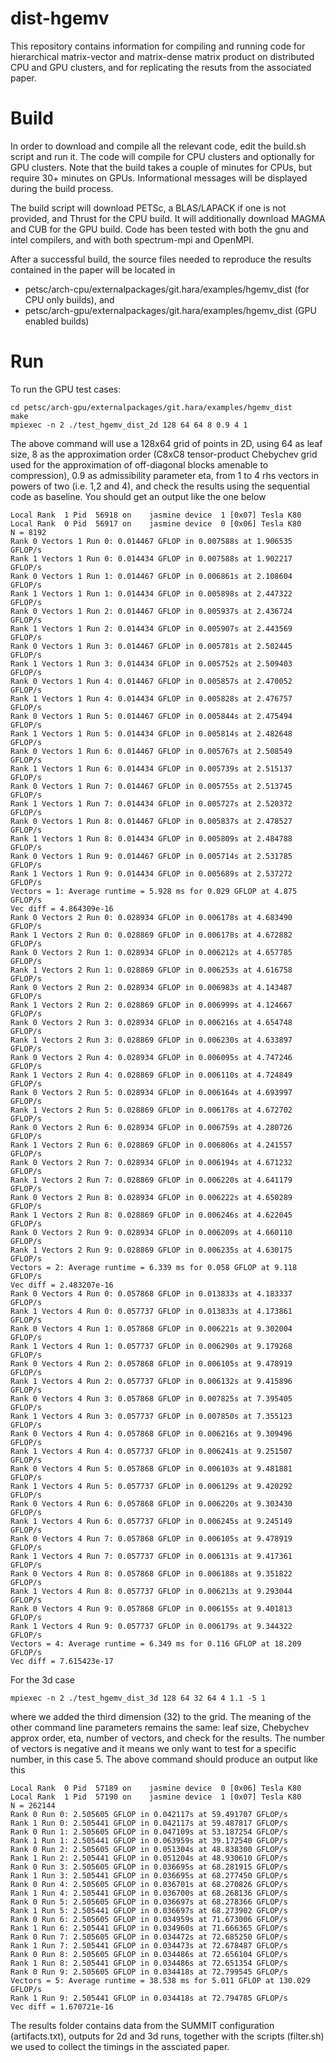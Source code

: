 # dist-hgemv

This repository contains information for compiling and running code for hierarchical matrix-vector and matrix-dense matrix product on distributed CPU and GPU clusters, and for replicating the resuts from the associated paper.  

# Build

In order to download and compile all the relevant code, edit the build.sh script and run it. The code will compile for CPU clusters and optionally for GPU clusters. Note that the build takes a couple of minutes for CPUs, but require 30+ minutes on GPUs. Informational messages will be displayed during the build process.

The build script will download PETSc, a BLAS/LAPACK if one is not provided, and Thrust for the CPU build. It will additionally download MAGMA and CUB for the GPU build. Code has been tested with both the gnu and intel compilers, and with both spectrum-mpi and OpenMPI. 

After a successful build, the source files needed to reproduce the results contained in the paper will be located in
* petsc/arch-cpu/externalpackages/git.hara/examples/hgemv_dist (for CPU only builds), and 
* petsc/arch-gpu/externalpackages/git.hara/examples/hgemv_dist (GPU enabled builds)

# Run 

To run the GPU test cases:
```
cd petsc/arch-gpu/externalpackages/git.hara/examples/hgemv_dist
make
mpiexec -n 2 ./test_hgemv_dist_2d 128 64 64 8 0.9 4 1
```
The above command will use a 128x64 grid of points in 2D, using 64 as leaf size, 8 as the approximation order (C8xC8 
tensor-product Chebychev grid used for the approximation of off-diagonal blocks amenable to compression), 0.9 as admissibility parameter eta, from 1 to 4 rhs vectors in powers of two (i.e. 1,2 and 4), and check the results using the sequential code as baseline. You should get an output like the one below
```
Local Rank  1 Pid  56918 on    jasmine device  1 [0x07] Tesla K80
Local Rank  0 Pid  56917 on    jasmine device  0 [0x06] Tesla K80
N = 8192
Rank 0 Vectors 1 Run 0: 0.014467 GFLOP in 0.007588s at 1.906535 GFLOP/s
Rank 1 Vectors 1 Run 0: 0.014434 GFLOP in 0.007588s at 1.902217 GFLOP/s
Rank 0 Vectors 1 Run 1: 0.014467 GFLOP in 0.006861s at 2.108604 GFLOP/s
Rank 1 Vectors 1 Run 1: 0.014434 GFLOP in 0.005898s at 2.447322 GFLOP/s
Rank 0 Vectors 1 Run 2: 0.014467 GFLOP in 0.005937s at 2.436724 GFLOP/s
Rank 1 Vectors 1 Run 2: 0.014434 GFLOP in 0.005907s at 2.443569 GFLOP/s
Rank 0 Vectors 1 Run 3: 0.014467 GFLOP in 0.005781s at 2.502445 GFLOP/s
Rank 1 Vectors 1 Run 3: 0.014434 GFLOP in 0.005752s at 2.509403 GFLOP/s
Rank 0 Vectors 1 Run 4: 0.014467 GFLOP in 0.005857s at 2.470052 GFLOP/s
Rank 1 Vectors 1 Run 4: 0.014434 GFLOP in 0.005828s at 2.476757 GFLOP/s
Rank 0 Vectors 1 Run 5: 0.014467 GFLOP in 0.005844s at 2.475494 GFLOP/s
Rank 1 Vectors 1 Run 5: 0.014434 GFLOP in 0.005814s at 2.482648 GFLOP/s
Rank 0 Vectors 1 Run 6: 0.014467 GFLOP in 0.005767s at 2.508549 GFLOP/s
Rank 1 Vectors 1 Run 6: 0.014434 GFLOP in 0.005739s at 2.515137 GFLOP/s
Rank 0 Vectors 1 Run 7: 0.014467 GFLOP in 0.005755s at 2.513745 GFLOP/s
Rank 1 Vectors 1 Run 7: 0.014434 GFLOP in 0.005727s at 2.520372 GFLOP/s
Rank 0 Vectors 1 Run 8: 0.014467 GFLOP in 0.005837s at 2.478527 GFLOP/s
Rank 1 Vectors 1 Run 8: 0.014434 GFLOP in 0.005809s at 2.484788 GFLOP/s
Rank 0 Vectors 1 Run 9: 0.014467 GFLOP in 0.005714s at 2.531785 GFLOP/s
Rank 1 Vectors 1 Run 9: 0.014434 GFLOP in 0.005689s at 2.537272 GFLOP/s
Vectors = 1: Average runtime = 5.928 ms for 0.029 GFLOP at 4.875 GFLOP/s
Vec diff = 4.864309e-16
Rank 0 Vectors 2 Run 0: 0.028934 GFLOP in 0.006178s at 4.683490 GFLOP/s
Rank 1 Vectors 2 Run 0: 0.028869 GFLOP in 0.006178s at 4.672882 GFLOP/s
Rank 0 Vectors 2 Run 1: 0.028934 GFLOP in 0.006212s at 4.657785 GFLOP/s
Rank 1 Vectors 2 Run 1: 0.028869 GFLOP in 0.006253s at 4.616758 GFLOP/s
Rank 0 Vectors 2 Run 2: 0.028934 GFLOP in 0.006983s at 4.143487 GFLOP/s
Rank 1 Vectors 2 Run 2: 0.028869 GFLOP in 0.006999s at 4.124667 GFLOP/s
Rank 0 Vectors 2 Run 3: 0.028934 GFLOP in 0.006216s at 4.654748 GFLOP/s
Rank 1 Vectors 2 Run 3: 0.028869 GFLOP in 0.006230s at 4.633897 GFLOP/s
Rank 0 Vectors 2 Run 4: 0.028934 GFLOP in 0.006095s at 4.747246 GFLOP/s
Rank 1 Vectors 2 Run 4: 0.028869 GFLOP in 0.006110s at 4.724849 GFLOP/s
Rank 0 Vectors 2 Run 5: 0.028934 GFLOP in 0.006164s at 4.693997 GFLOP/s
Rank 1 Vectors 2 Run 5: 0.028869 GFLOP in 0.006178s at 4.672702 GFLOP/s
Rank 0 Vectors 2 Run 6: 0.028934 GFLOP in 0.006759s at 4.280726 GFLOP/s
Rank 1 Vectors 2 Run 6: 0.028869 GFLOP in 0.006806s at 4.241557 GFLOP/s
Rank 0 Vectors 2 Run 7: 0.028934 GFLOP in 0.006194s at 4.671232 GFLOP/s
Rank 1 Vectors 2 Run 7: 0.028869 GFLOP in 0.006220s at 4.641179 GFLOP/s
Rank 0 Vectors 2 Run 8: 0.028934 GFLOP in 0.006222s at 4.650289 GFLOP/s
Rank 1 Vectors 2 Run 8: 0.028869 GFLOP in 0.006246s at 4.622045 GFLOP/s
Rank 0 Vectors 2 Run 9: 0.028934 GFLOP in 0.006209s at 4.660110 GFLOP/s
Rank 1 Vectors 2 Run 9: 0.028869 GFLOP in 0.006235s at 4.630175 GFLOP/s
Vectors = 2: Average runtime = 6.339 ms for 0.058 GFLOP at 9.118 GFLOP/s
Vec diff = 2.483207e-16
Rank 0 Vectors 4 Run 0: 0.057868 GFLOP in 0.013833s at 4.183337 GFLOP/s
Rank 1 Vectors 4 Run 0: 0.057737 GFLOP in 0.013833s at 4.173861 GFLOP/s
Rank 0 Vectors 4 Run 1: 0.057868 GFLOP in 0.006221s at 9.302004 GFLOP/s
Rank 1 Vectors 4 Run 1: 0.057737 GFLOP in 0.006290s at 9.179268 GFLOP/s
Rank 0 Vectors 4 Run 2: 0.057868 GFLOP in 0.006105s at 9.478919 GFLOP/s
Rank 1 Vectors 4 Run 2: 0.057737 GFLOP in 0.006132s at 9.415896 GFLOP/s
Rank 0 Vectors 4 Run 3: 0.057868 GFLOP in 0.007825s at 7.395405 GFLOP/s
Rank 1 Vectors 4 Run 3: 0.057737 GFLOP in 0.007850s at 7.355123 GFLOP/s
Rank 0 Vectors 4 Run 4: 0.057868 GFLOP in 0.006216s at 9.309496 GFLOP/s
Rank 1 Vectors 4 Run 4: 0.057737 GFLOP in 0.006241s at 9.251507 GFLOP/s
Rank 0 Vectors 4 Run 5: 0.057868 GFLOP in 0.006103s at 9.481881 GFLOP/s
Rank 1 Vectors 4 Run 5: 0.057737 GFLOP in 0.006129s at 9.420292 GFLOP/s
Rank 0 Vectors 4 Run 6: 0.057868 GFLOP in 0.006220s at 9.303430 GFLOP/s
Rank 1 Vectors 4 Run 6: 0.057737 GFLOP in 0.006245s at 9.245149 GFLOP/s
Rank 0 Vectors 4 Run 7: 0.057868 GFLOP in 0.006105s at 9.478919 GFLOP/s
Rank 1 Vectors 4 Run 7: 0.057737 GFLOP in 0.006131s at 9.417361 GFLOP/s
Rank 0 Vectors 4 Run 8: 0.057868 GFLOP in 0.006188s at 9.351822 GFLOP/s
Rank 1 Vectors 4 Run 8: 0.057737 GFLOP in 0.006213s at 9.293044 GFLOP/s
Rank 0 Vectors 4 Run 9: 0.057868 GFLOP in 0.006155s at 9.401813 GFLOP/s
Rank 1 Vectors 4 Run 9: 0.057737 GFLOP in 0.006179s at 9.344322 GFLOP/s
Vectors = 4: Average runtime = 6.349 ms for 0.116 GFLOP at 18.209 GFLOP/s
Vec diff = 7.615423e-17
```
For the 3d case
```
mpiexec -n 2 ./test_hgemv_dist_3d 128 64 32 64 4 1.1 -5 1
```
where we added the third dimension (32) to the grid. The meaning of the other command line parameters remains the same: leaf size, Chebychev approx order, eta, number of vectors, and check for the results. The number of vectors is negative and it means we only want to test for a specific number, in this case 5. The above command should produce an output like this
```
Local Rank  0 Pid  57189 on    jasmine device  0 [0x06] Tesla K80
Local Rank  1 Pid  57190 on    jasmine device  1 [0x07] Tesla K80
N = 262144
Rank 0 Run 0: 2.505605 GFLOP in 0.042117s at 59.491707 GFLOP/s
Rank 1 Run 0: 2.505441 GFLOP in 0.042117s at 59.487817 GFLOP/s
Rank 0 Run 1: 2.505605 GFLOP in 0.047109s at 53.187254 GFLOP/s
Rank 1 Run 1: 2.505441 GFLOP in 0.063959s at 39.172540 GFLOP/s
Rank 0 Run 2: 2.505605 GFLOP in 0.051304s at 48.838300 GFLOP/s
Rank 1 Run 2: 2.505441 GFLOP in 0.051204s at 48.930610 GFLOP/s
Rank 0 Run 3: 2.505605 GFLOP in 0.036695s at 68.281915 GFLOP/s
Rank 1 Run 3: 2.505441 GFLOP in 0.036695s at 68.277450 GFLOP/s
Rank 0 Run 4: 2.505605 GFLOP in 0.036701s at 68.270826 GFLOP/s
Rank 1 Run 4: 2.505441 GFLOP in 0.036700s at 68.268136 GFLOP/s
Rank 0 Run 5: 2.505605 GFLOP in 0.036697s at 68.278366 GFLOP/s
Rank 1 Run 5: 2.505441 GFLOP in 0.036697s at 68.273902 GFLOP/s
Rank 0 Run 6: 2.505605 GFLOP in 0.034959s at 71.673006 GFLOP/s
Rank 1 Run 6: 2.505441 GFLOP in 0.034960s at 71.666365 GFLOP/s
Rank 0 Run 7: 2.505605 GFLOP in 0.034472s at 72.685250 GFLOP/s
Rank 1 Run 7: 2.505441 GFLOP in 0.034473s at 72.678487 GFLOP/s
Rank 0 Run 8: 2.505605 GFLOP in 0.034486s at 72.656104 GFLOP/s
Rank 1 Run 8: 2.505441 GFLOP in 0.034486s at 72.651354 GFLOP/s
Rank 0 Run 9: 2.505605 GFLOP in 0.034418s at 72.799545 GFLOP/s
Vectors = 5: Average runtime = 38.538 ms for 5.011 GFLOP at 130.029 GFLOP/s
Rank 1 Run 9: 2.505441 GFLOP in 0.034418s at 72.794785 GFLOP/s
Vec diff = 1.670721e-16
```
The results folder contains data from the SUMMIT configuration (artifacts.txt), outputs for 2d and 3d runs, together with the scripts (filter.sh) we used to collect the timings in the assciated paper.
